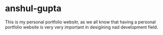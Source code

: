 # anshul-gupta
This is my personal portfolio websitr, as we all know that having a personal portfolio website is very very important in desigining nad development field.
